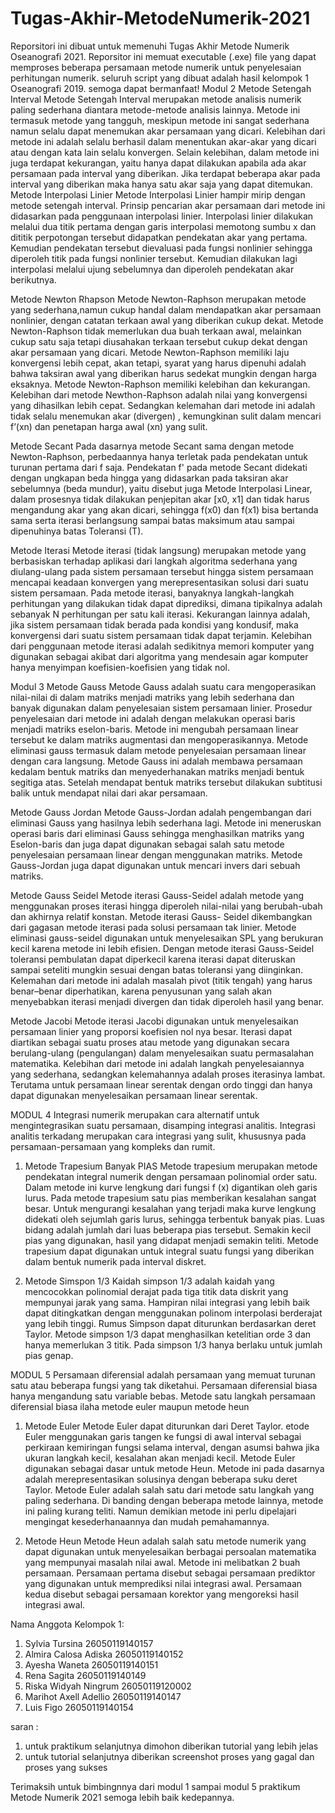 # Tugas-Akhir-MetodeNumerik-2021
Reporsitori ini dibuat untuk memenuhi Tugas Akhir Metode Numerik Oseanografi 2021. Reporsitor ini memuat executable (.exe) file yang dapat memproses beberapa persamaan metode numerik untuk penyelesaian perhitungan numerik. seluruh script yang dibuat adalah hasil kelompok 1 Oseanografi 2019. semoga dapat bermanfaat!
Modul 2
Metode Setengah Interval
Metode Setengah Interval merupakan metode analisis numerik paling sederhana diantara metode-metode analisis lainnya. Metode ini termasuk metode yang tangguh, meskipun metode ini sangat sederhana namun selalu dapat menemukan akar persamaan yang dicari. Kelebihan dari metode ini adalah selalu berhasil dalam menentukan akar-akar yang dicari atau dengan kata lain selalu konvergen. Selain kelebihan, dalam metode ini juga terdapat kekurangan, yaitu hanya dapat dilakukan apabila ada akar persamaan pada interval yang diberikan. Jika terdapat beberapa akar pada interval yang diberikan maka hanya satu akar saja yang dapat ditemukan.
Metode Interpolasi Linier
Metode Interpolasi Linier hampir mirip dengan metode setengah interval. Prinsip pencarian akar persamaan dari metode ini didasarkan pada penggunaan interpolasi linier. Interpolasi linier dilakukan melalui dua titik pertama dengan garis interpolasi memotong sumbu x dan dititik perpotongan tersebut didapatkan pendekatan akar yang pertama. Kemudian pendekatan tersebut dievaluasi pada fungsi nonlinier sehingga diperoleh titik pada fungsi nonlinier tersebut. Kemudian dilakukan lagi interpolasi melalui ujung sebelumnya dan diperoleh pendekatan akar berikutnya.

Metode Newton Rhapson
Metode Newton-Raphson merupakan metode yang sederhana,namun cukup handal dalam mendapatkan akar persamaan nonlinier, dengan catatan terkaan awal yang diberikan cukup dekat. Metode Newton-Raphson tidak memerlukan dua buah terkaan awal, melainkan cukup satu saja tetapi diusahakan terkaan tersebut cukup dekat dengan akar persamaan yang dicari. Metode Newton-Raphson memiliki laju konvergensi lebih cepat, akan tetapi, syarat yang harus dipenuhi adalah bahwa taksiran awal yang diberikan harus sedekat mungkin dengan harga eksaknya. Metode Newton-Raphson memiliki kelebihan dan kekurangan. Kelebihan dari metode Newthon-Raphson adalah nilai yang konvergensi yang dihasilkan lebih cepat. Sedangkan kelemahan dari metode ini adalah tidak selalu menemukan akar (divergen) , kemungkinan sulit dalam mencari f’(xn) dan penetapan harga awal (xn) yang sulit.

Metode Secant
Pada dasarnya metode Secant sama dengan metode Newton-Raphson, perbedaannya hanya terletak pada pendekatan untuk turunan pertama dari f saja. Pendekatan f' pada metode Secant didekati dengan ungkapan beda hingga yang didasarkan pada taksiran akar sebelumnya (beda mundur), yaitu disebut juga Metode Interpolasi Linear, dalam prosesnya tidak dilakukan penjepitan akar [x0, x1] dan tidak harus mengandung akar yang akan dicari, sehingga f(x0) dan f(x1) bisa bertanda sama serta iterasi berlangsung sampai batas maksimum atau sampai dipenuhinya batas Toleransi (T).

Metode Iterasi
Metode iterasi (tidak langsung) merupakan metode yang berbasiskan terhadap aplikasi dari langkah algoritma sederhana yang diulang-ulang pada sistem persamaan tersebut hingga sistem persamaan mencapai keadaan konvergen yang merepresentasikan solusi dari suatu sistem persamaan. Pada metode iterasi, banyaknya langkah-langkah perhitungan yang dilakukan tidak dapat diprediksi, dimana tipikalnya adalah sebanyak N perhitungan per satu kali iterasi. Kekurangan lainnya adalah, jika sistem persamaan tidak berada pada kondisi yang kondusif, maka konvergensi dari suatu sistem persamaan tidak dapat terjamin. Kelebihan dari penggunaan metode iterasi adalah sedikitnya memori komputer yang digunakan sebagai akibat dari algoritma yang mendesain agar komputer hanya menyimpan koefisien-koefisien yang tidak nol. 

Modul 3
Metode Gauss
Metode Gauss adalah suatu cara mengoperasikan nilai-nilai di dalam matriks menjadi matriks yang lebih sederhana dan banyak digunakan dalam penyelesaian sistem persamaan linier. Prosedur penyelesaian dari metode ini adalah dengan melakukan operasi baris menjadi matriks eselon-baris. Metode ini mengubah persamaan linear tersebut ke dalam matriks augmentasi dan mengoperasikannya. Metode eliminasi gauss termasuk dalam metode penyelesaian persamaan linear dengan cara langsung. Metode Gauss ini adalah membawa persamaan kedalam bentuk matriks dan menyederhanakan matriks menjadi bentuk segitiga atas. Setelah mendapat bentuk matriks tersebut dilakukan subtitusi balik untuk mendapat nilai dari akar persamaan.

Metode Gauss Jordan
Metode Gauss-Jordan adalah pengembangan dari eliminasi Gauss yang hasilnya lebih sederhana lagi. Metode ini meneruskan operasi baris dari eliminasi Gauss sehingga menghasilkan matriks yang Eselon-baris dan juga dapat digunakan sebagai salah satu metode penyelesaian persamaan linear dengan menggunakan matriks. Metode Gauss-Jordan juga dapat digunakan untuk mencari invers dari sebuah matriks.

Metode Gauss Seidel
Metode iterasi Gauss-Seidel adalah metode yang menggunakan proses iterasi hingga diperoleh nilai-nilai yang berubah-ubah dan akhirnya relatif konstan. Metode iterasi Gauss- Seidel dikembangkan dari gagasan metode iterasi pada solusi persamaan tak linier. Metode eliminasi gauss-seidel digunakan untuk menyelesaikan SPL yang berukuran kecil karena metode ini lebih efisien. Dengan metode iterasi Gauss-Seidel toleransi pembulatan dapat diperkecil karena iterasi dapat diteruskan sampai seteliti mungkin sesuai dengan batas toleransi yang diinginkan. Kelemahan dari metode ini adalah masalah pivot (titik tengah) yang harus benar–benar diperhatikan, karena penyusunan yang salah akan menyebabkan iterasi menjadi divergen dan tidak diperoleh hasil yang benar.

Metode Jacobi
Metode iterasi Jacobi digunakan untuk menyelesaikan persamaan linier yang proporsi koefisien nol nya besar. Iterasi dapat diartikan sebagai suatu proses atau metode yang digunakan secara berulang-ulang (pengulangan) dalam menyelesaikan suatu permasalahan matematika. Kelebihan dari metode ini adalah langkah penyelesaiannya yang sederhana, sedangkan kelemahannya adalah proses iterasinya lambat. Terutama untuk persamaan linear serentak dengan ordo tinggi dan hanya dapat digunakan menyelesaikan persamaan linear serentak.

MODUL 4
Integrasi numerik merupakan cara alternatif untuk mengintegrasikan suatu persamaan, disamping integrasi analitis. Integrasi analitis terkadang merupakan cara integrasi yang sulit, khususnya pada persamaan-persamaan yang kompleks dan rumit. 

1. Metode Trapesium Banyak PIAS
Metode trapesium merupakan metode pendekatan integral numerik dengan persamaan polinomial order satu. Dalam metode ini kurve lengkung dari fungsi f (x) digantikan oleh garis lurus.  Pada metode trapesium satu pias memberikan kesalahan sangat besar. Untuk mengurangi kesalahan yang terjadi maka kurve lengkung didekati oleh sejumlah garis lurus, sehingga terbentuk banyak pias. Luas bidang adalah jumlah dari luas beberapa pias tersebut.  Semakin kecil pias yang digunakan, hasil yang didapat menjadi semakin teliti. Metode trapesium dapat digunakan untuk integral suatu fungsi yang diberikan dalam bentuk numerik pada interval diskret.


2. Metode Simspon 1/3
Kaidah simpson 1/3 adalah kaidah yang mencocokkan polinomial derajat pada tiga titik data diskrit yang mempunyai jarak yang sama.  Hampiran nilai integrasi yang lebih baik dapat ditingkatkan dengan menggunakan polinom interpolasi berderajat yang lebih tinggi. Rumus Simpson dapat diturunkan berdasarkan deret Taylor. Metode simpson 1/3 dapat menghasilkan ketelitian orde 3 dan hanya memerlukan 3 titik.  Pada simpson 1/3 hanya berlaku untuk jumlah pias genap.

MODUL 5
Persamaan diferensial adalah persamaan yang memuat turunan satu atau beberapa fungsi yang tak diketahui.  Persamaan diferensial biasa hanya mengandung satu variable bebas. Metode satu langkah persamaan diferensial biasa ilaha metode euler maupun metode heun

1. Metode Euler
Metode Euler dapat diturunkan dari Deret Taylor. etode Euler menggunakan garis tangen ke fungsi di awal interval sebagai perkiraan kemiringan fungsi selama interval, dengan asumsi bahwa jika ukuran langkah kecil, kesalahan akan menjadi kecil.  Metode Euler digunakan sebagai dasar untuk metode Heun. Metode ini pada dasarnya adalah merepresentasikan solusinya dengan beberapa suku deret Taylor. Metode Euler adalah salah satu dari metode satu langkah yang paling sederhana. Di banding dengan beberapa metode lainnya, metode ini paling kurang teliti. Namun demikian metode ini perlu dipelajari mengingat kesederhanaannya dan mudah pemahamannya.

2. Metode Heun
Metode Heun adalah salah satu metode numerik yang dapat digunakan untuk menyelesaikan berbagai persoalan matematika yang mempunyai masalah nilai awal. Metode ini melibatkan 2 buah persamaan. Persamaan pertama disebut sebagai persamaan prediktor yang digunakan untuk memprediksi nilai integrasi awal.  Persamaan kedua disebut sebagai persamaan korektor yang mengoreksi hasil integrasi awal.

Nama Anggota Kelompok 1:
1. Sylvia Tursina 26050119140157
2. Almira Calosa Adiska 26050119140152
3. Ayesha Waneta 26050119140151
4. Rena Sagita 26050119140149
5. Riska Widyah Ningrum 26050119120002
6. Marihot Axell Adellio 26050119140147
7. Luis Figo 26050119140154

saran :
1. untuk praktikum selanjutnya dimohon diberikan tutorial yang lebih jelas
2. untuk tutorial selanjutnya diberikan screenshot proses yang gagal dan proses yang sukses

Terimaksih untuk bimbingnnya dari modul 1 sampai modul 5 praktikum Metode Numerik 2021 semoga lebih baik kedepannya.

